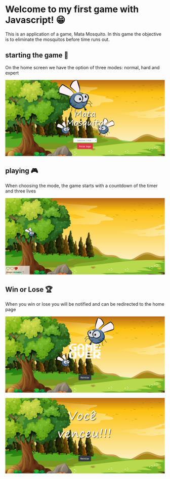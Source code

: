 # Welcome to my first game with Javascript! 😁
This is an application of a game, Mata Mosquito. In this game the objective is to eliminate the mosquitos before time runs out.

## starting the game 🎯
On the home screen we have the option of three modes: normal, hard and expert

<p align="center">
<img src="assets/m1.png"/>
</p>

## playing 🎮
When choosing the mode, the game starts with a countdown of the timer and three lives

<p align="center">
<img src="assets/m2.png"/>
</p>

## Win or Lose 🏆
When you win or lose you will be notified and can be redirected to the home page

<p align="center">
<img src="assets/m3.png"/>
</p>
<p align="center">
<img src="assets/m4.png"/>
</p>
